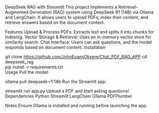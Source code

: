 DeepSeek RAG with Streamlit
This project implements a Retrieval-Augmented Generation (RAG) system using DeepSeek R1 (14B) via Ollama and LangChain. It allows users to upload PDFs, index their content, and retrieve answers based on the document context.

Features
Upload & Process PDFs: Extracts text and splits it into chunks for indexing.
Vector Storage & Retrieval: Uses an in-memory vector store for similarity search.
Chat Interface: Users can ask questions, and the model responds based on document content.
Installation

git clone https://github.com/JohnEvansOkyere/Chat_PDF_RAG_APP 
cd deepseek_rag  
pip install -r requirements.txt  
Usage
Pull the model:

ollama pull deepseek-r1:14b
Run the Streamlit app:

streamlit run app.py
Upload a PDF and start asking questions!
Dependencies
Python
Streamlit
LangChain
Ollama
PDFPlumber

Notes
Ensure Ollama is installed and running before launching the app.